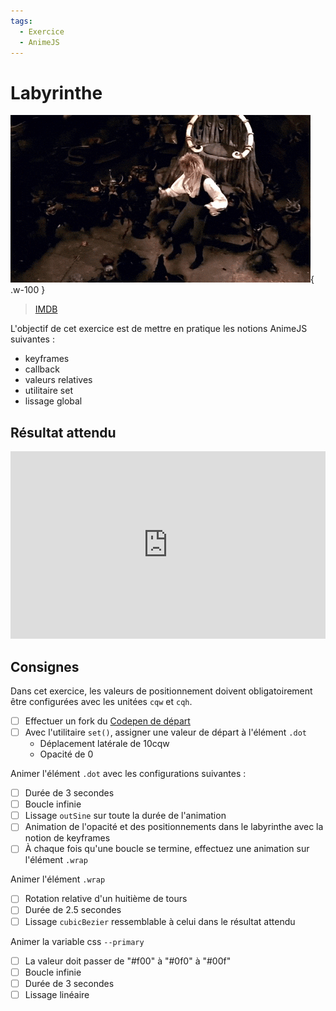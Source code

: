 ```yaml
---
tags:
  - Exercice
  - AnimeJS
---
```


# Labyrinthe

![](./giphy.gif){ .w-100 }

> [IMDB](https://www.imdb.com/fr-ca/title/tt0091369/)

L'objectif de cet exercice est de mettre en pratique les notions AnimeJS suivantes : 

* keyframes
* callback
* valeurs relatives
* utilitaire set
* lissage global

## Résultat attendu

<iframe class="aspect-4-3" height="300" style="width: 100%;" scrolling="no" title="AnimeJS - Exercice - Labyrinthe SOLUTION" src="https://codepen.io/tim-momo/embed/yyeENoL/43fbc58d3c0a4b34f8da430cfd1c1f2e?default-tab=result&theme-id=50173" frameborder="no" loading="lazy" allowtransparency="true">
  See the Pen <a href="https://codepen.io/tim-momo/pen/yyeENoL/43fbc58d3c0a4b34f8da430cfd1c1f2e">
  AnimeJS - Exercice - Labyrinthe SOLUTION</a> by TIM Montmorency (<a href="https://codepen.io/tim-momo">@tim-momo</a>)
  on <a href="https://codepen.io">CodePen</a>.
</iframe>

## Consignes

Dans cet exercice, les valeurs de positionnement doivent obligatoirement être configurées avec les unitées `cqw` et `cqh`.

- [ ] Effectuer un fork du [Codepen de départ](https://codepen.io/tim-momo/pen/OPMExeG/bc795f134b50c794c6b9106d9a4061ec)
- [ ] Avec l'utilitaire `set()`, assigner une valeur de départ à l'élément `.dot`
  * Déplacement latérale de 10cqw
  * Opacité de 0

Animer l'élément `.dot` avec les configurations suivantes :

- [ ] Durée de 3 secondes
- [ ] Boucle infinie
- [ ] Lissage `outSine` sur toute la durée de l'animation
- [ ] Animation de l'opacité et des positionnements dans le labyrinthe avec la notion de keyframes
- [ ] À chaque fois qu'une boucle se termine, effectuez une animation sur l'élément `.wrap`

Animer l'élément `.wrap`

- [ ] Rotation relative d'un huitième de tours
- [ ] Durée de 2.5 secondes
- [ ] Lissage `cubicBezier` ressemblable à celui dans le résultat attendu

Animer la variable css `--primary`

- [ ] La valeur doit passer de "#f00" à "#0f0" à "#00f"
- [ ] Boucle infinie
- [ ] Durée de 3 secondes
- [ ] Lissage linéaire
